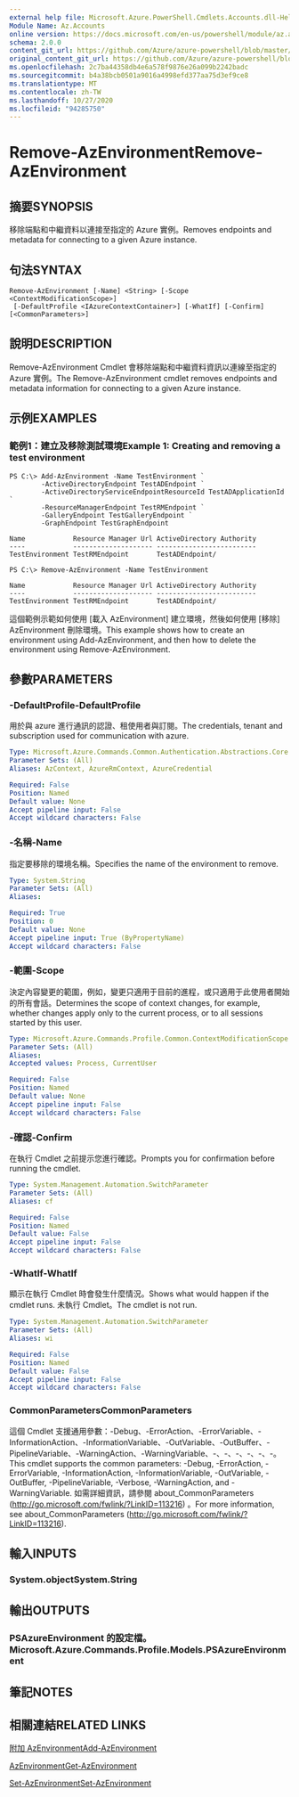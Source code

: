 ```yaml
---
external help file: Microsoft.Azure.PowerShell.Cmdlets.Accounts.dll-Help.xml
Module Name: Az.Accounts
online version: https://docs.microsoft.com/en-us/powershell/module/az.accounts/remove-azenvironment
schema: 2.0.0
content_git_url: https://github.com/Azure/azure-powershell/blob/master/src/Accounts/Accounts/help/Remove-AzEnvironment.md
original_content_git_url: https://github.com/Azure/azure-powershell/blob/master/src/Accounts/Accounts/help/Remove-AzEnvironment.md
ms.openlocfilehash: 2c7ba44358db4e6a578f9876e26a099b2242badc
ms.sourcegitcommit: b4a38bcb0501a9016a4998efd377aa75d3ef9ce8
ms.translationtype: MT
ms.contentlocale: zh-TW
ms.lasthandoff: 10/27/2020
ms.locfileid: "94285750"
---
```

# <span data-ttu-id="bafba-101">Remove-AzEnvironment</span><span class="sxs-lookup"><span data-stu-id="bafba-101">Remove-AzEnvironment</span></span>

## <span data-ttu-id="bafba-102">摘要</span><span class="sxs-lookup"><span data-stu-id="bafba-102">SYNOPSIS</span></span>
<span data-ttu-id="bafba-103">移除端點和中繼資料以連接至指定的 Azure 實例。</span><span class="sxs-lookup"><span data-stu-id="bafba-103">Removes endpoints and metadata for connecting to a given Azure instance.</span></span>

## <span data-ttu-id="bafba-104">句法</span><span class="sxs-lookup"><span data-stu-id="bafba-104">SYNTAX</span></span>

```
Remove-AzEnvironment [-Name] <String> [-Scope <ContextModificationScope>]
 [-DefaultProfile <IAzureContextContainer>] [-WhatIf] [-Confirm] [<CommonParameters>]
```

## <span data-ttu-id="bafba-105">說明</span><span class="sxs-lookup"><span data-stu-id="bafba-105">DESCRIPTION</span></span>
<span data-ttu-id="bafba-106">Remove-AzEnvironment Cmdlet 會移除端點和中繼資料資訊以連線至指定的 Azure 實例。</span><span class="sxs-lookup"><span data-stu-id="bafba-106">The Remove-AzEnvironment cmdlet removes endpoints and metadata information for connecting to a given Azure instance.</span></span>

## <span data-ttu-id="bafba-107">示例</span><span class="sxs-lookup"><span data-stu-id="bafba-107">EXAMPLES</span></span>

### <span data-ttu-id="bafba-108">範例1：建立及移除測試環境</span><span class="sxs-lookup"><span data-stu-id="bafba-108">Example 1: Creating and removing a test environment</span></span>
```
PS C:\> Add-AzEnvironment -Name TestEnvironment `
        -ActiveDirectoryEndpoint TestADEndpoint `
        -ActiveDirectoryServiceEndpointResourceId TestADApplicationId `
        -ResourceManagerEndpoint TestRMEndpoint `
        -GalleryEndpoint TestGalleryEndpoint `
        -GraphEndpoint TestGraphEndpoint

Name            Resource Manager Url ActiveDirectory Authority
----            -------------------- -------------------------
TestEnvironment TestRMEndpoint       TestADEndpoint/

PS C:\> Remove-AzEnvironment -Name TestEnvironment

Name            Resource Manager Url ActiveDirectory Authority
----            -------------------- -------------------------
TestEnvironment TestRMEndpoint       TestADEndpoint/
```

<span data-ttu-id="bafba-109">這個範例示範如何使用 [載入 AzEnvironment] 建立環境，然後如何使用 [移除] AzEnvironment 刪除環境。</span><span class="sxs-lookup"><span data-stu-id="bafba-109">This example shows how to create an environment using Add-AzEnvironment, and then how to delete the environment using Remove-AzEnvironment.</span></span>

## <span data-ttu-id="bafba-110">參數</span><span class="sxs-lookup"><span data-stu-id="bafba-110">PARAMETERS</span></span>

### <span data-ttu-id="bafba-111">-DefaultProfile</span><span class="sxs-lookup"><span data-stu-id="bafba-111">-DefaultProfile</span></span>
<span data-ttu-id="bafba-112">用於與 azure 進行通訊的認證、租使用者與訂閱。</span><span class="sxs-lookup"><span data-stu-id="bafba-112">The credentials, tenant and subscription used for communication with azure.</span></span>

```yaml
Type: Microsoft.Azure.Commands.Common.Authentication.Abstractions.Core.IAzureContextContainer
Parameter Sets: (All)
Aliases: AzContext, AzureRmContext, AzureCredential

Required: False
Position: Named
Default value: None
Accept pipeline input: False
Accept wildcard characters: False
```

### <span data-ttu-id="bafba-113">-名稱</span><span class="sxs-lookup"><span data-stu-id="bafba-113">-Name</span></span>
<span data-ttu-id="bafba-114">指定要移除的環境名稱。</span><span class="sxs-lookup"><span data-stu-id="bafba-114">Specifies the name of the environment to remove.</span></span>

```yaml
Type: System.String
Parameter Sets: (All)
Aliases:

Required: True
Position: 0
Default value: None
Accept pipeline input: True (ByPropertyName)
Accept wildcard characters: False
```

### <span data-ttu-id="bafba-115">-範圍</span><span class="sxs-lookup"><span data-stu-id="bafba-115">-Scope</span></span>
<span data-ttu-id="bafba-116">決定內容變更的範圍，例如，變更只適用于目前的進程，或只適用于此使用者開始的所有會話。</span><span class="sxs-lookup"><span data-stu-id="bafba-116">Determines the scope of context changes, for example, whether changes apply only to the current process, or to all sessions started by this user.</span></span>

```yaml
Type: Microsoft.Azure.Commands.Profile.Common.ContextModificationScope
Parameter Sets: (All)
Aliases:
Accepted values: Process, CurrentUser

Required: False
Position: Named
Default value: None
Accept pipeline input: False
Accept wildcard characters: False
```

### <span data-ttu-id="bafba-117">-確認</span><span class="sxs-lookup"><span data-stu-id="bafba-117">-Confirm</span></span>
<span data-ttu-id="bafba-118">在執行 Cmdlet 之前提示您進行確認。</span><span class="sxs-lookup"><span data-stu-id="bafba-118">Prompts you for confirmation before running the cmdlet.</span></span>

```yaml
Type: System.Management.Automation.SwitchParameter
Parameter Sets: (All)
Aliases: cf

Required: False
Position: Named
Default value: False
Accept pipeline input: False
Accept wildcard characters: False
```

### <span data-ttu-id="bafba-119">-WhatIf</span><span class="sxs-lookup"><span data-stu-id="bafba-119">-WhatIf</span></span>
<span data-ttu-id="bafba-120">顯示在執行 Cmdlet 時會發生什麼情況。</span><span class="sxs-lookup"><span data-stu-id="bafba-120">Shows what would happen if the cmdlet runs.</span></span> <span data-ttu-id="bafba-121">未執行 Cmdlet。</span><span class="sxs-lookup"><span data-stu-id="bafba-121">The cmdlet is not run.</span></span>

```yaml
Type: System.Management.Automation.SwitchParameter
Parameter Sets: (All)
Aliases: wi

Required: False
Position: Named
Default value: False
Accept pipeline input: False
Accept wildcard characters: False
```

### <span data-ttu-id="bafba-122">CommonParameters</span><span class="sxs-lookup"><span data-stu-id="bafba-122">CommonParameters</span></span>
<span data-ttu-id="bafba-123">這個 Cmdlet 支援通用參數：-Debug、-ErrorAction、-ErrorVariable、-InformationAction、-InformationVariable、-OutVariable、-OutBuffer、-PipelineVariable、-WarningAction、-WarningVariable、-、-、-、-、-、-。</span><span class="sxs-lookup"><span data-stu-id="bafba-123">This cmdlet supports the common parameters: -Debug, -ErrorAction, -ErrorVariable, -InformationAction, -InformationVariable, -OutVariable, -OutBuffer, -PipelineVariable, -Verbose, -WarningAction, and -WarningVariable.</span></span> <span data-ttu-id="bafba-124">如需詳細資訊，請參閱 about_CommonParameters (http://go.microsoft.com/fwlink/?LinkID=113216) 。</span><span class="sxs-lookup"><span data-stu-id="bafba-124">For more information, see about_CommonParameters (http://go.microsoft.com/fwlink/?LinkID=113216).</span></span>

## <span data-ttu-id="bafba-125">輸入</span><span class="sxs-lookup"><span data-stu-id="bafba-125">INPUTS</span></span>

### <span data-ttu-id="bafba-126">System.object</span><span class="sxs-lookup"><span data-stu-id="bafba-126">System.String</span></span>

## <span data-ttu-id="bafba-127">輸出</span><span class="sxs-lookup"><span data-stu-id="bafba-127">OUTPUTS</span></span>

### <span data-ttu-id="bafba-128">PSAzureEnvironment 的設定檔。</span><span class="sxs-lookup"><span data-stu-id="bafba-128">Microsoft.Azure.Commands.Profile.Models.PSAzureEnvironment</span></span>

## <span data-ttu-id="bafba-129">筆記</span><span class="sxs-lookup"><span data-stu-id="bafba-129">NOTES</span></span>

## <span data-ttu-id="bafba-130">相關連結</span><span class="sxs-lookup"><span data-stu-id="bafba-130">RELATED LINKS</span></span>

[<span data-ttu-id="bafba-131">附加 AzEnvironment</span><span class="sxs-lookup"><span data-stu-id="bafba-131">Add-AzEnvironment</span></span>](./Add-AzEnvironment.md)

[<span data-ttu-id="bafba-132">AzEnvironment</span><span class="sxs-lookup"><span data-stu-id="bafba-132">Get-AzEnvironment</span></span>](./Get-AzEnvironment.md)

[<span data-ttu-id="bafba-133">Set-AzEnvironment</span><span class="sxs-lookup"><span data-stu-id="bafba-133">Set-AzEnvironment</span></span>](./Set-AzEnvironment.md)

